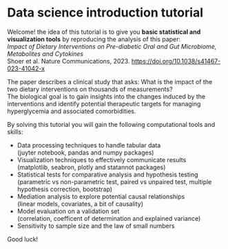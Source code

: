 # Data science introduction tutorial
Welcome! the idea of this tutorial is to give you **basic statistical and visualization tools** by reproducing the analysis of this paper: \
*Impact of Dietary Interventions on Pre-diabetic Oral and Gut Microbiome, Metabolites and Cytokines* \
Shoer et al. Nature Communications, 2023. https://doi.org/10.1038/s41467-023-41042-x

The paper describes a clinical study that asks: What is the impact of the two dietary interventions on thousands of measurements? \
The biological goal is to gain insights into the changes induced by the interventions and identify potential therapeutic targets for managing hyperglycemia and associated comorbidities.

By solving this tutorial you will gain the following computational tools and skills:
* Data processing techniques to handle tabular data \
(juyter notebook, pandas and numpy packages)
* Visualization techniques to effectively communicate results \
(matplotlib, seabron, plotly and statannot packages)
* Statistical tests for comparative analysis and hypothesis testing \
(parametric vs non-parametric test, paired vs unpaired test, multiple hypothesis correction, bootstrap)
* Mediation analysis to explore potential causal relationships \
(linear models, covariates, a bit of causality)
* Model evaluation on a validation set \
(correlation, coefficent of determination and explained variance)
* Sensitivity to sample size and the law of small numbers

Good luck!

